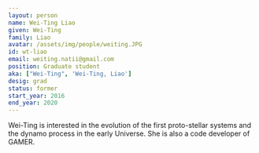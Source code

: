 ```yaml
---
layout: person
name: Wei-Ting Liao
given: Wei-Ting
family: Liao
avatar: /assets/img/people/weiting.JPG
id: wt-liao
email: weiting.natii@gmail.com
position: Graduate student
aka: ["Wei-Ting", 'Wei-Ting, Liao']
desig: grad
status: former
start_year: 2016
end_year: 2020
---
```


Wei-Ting is interested in the evolution of the first proto-stellar systems and the dynamo process in the early Universe. She is also a code developer of GAMER.
